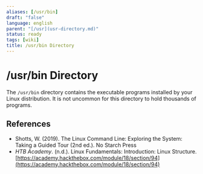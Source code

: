 ```yaml
---
aliases: [/usr/bin]
draft: "false"
language: english
parent: "[/usr](usr-directory.md)"
status: ready
tags: [wiki]
title: /usr/bin Directory
---
```


# /usr/bin Directory

The `/usr/bin` directory contains the executable programs installed by your Linux distribution. It is not uncommon for this directory to hold thousands of programs.

## References

- Shotts, W. (2019). <span class="reference-title">The Linux Command Line: Exploring the System: Taking a Guided Tour (2nd ed.)</span>. No Starch Press
- _HTB Academy_. (n.d.). <span class="reference-title">Linux Fundamentals: Introduction: Linux Structure</span>. [https://academy.hackthebox.com/module/18/section/94](https://academy.hackthebox.com/module/18/section/94)
